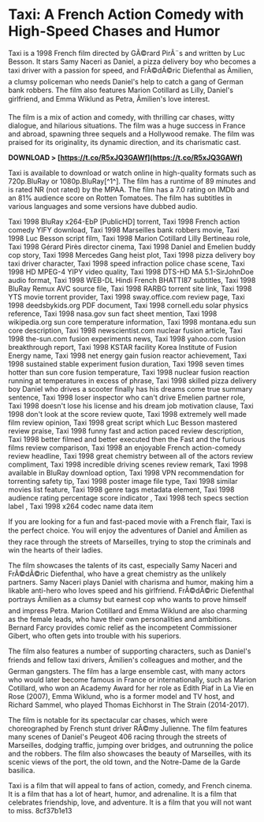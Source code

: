 
 
# Taxi: A French Action Comedy with High-Speed Chases and Humor
 
Taxi is a 1998 French film directed by GÃ©rard PirÃ¨s and written by Luc Besson. It stars Samy Naceri as Daniel, a pizza delivery boy who becomes a taxi driver with a passion for speed, and FrÃ©dÃ©ric Diefenthal as Ãmilien, a clumsy policeman who needs Daniel's help to catch a gang of German bank robbers. The film also features Marion Cotillard as Lilly, Daniel's girlfriend, and Emma Wiklund as Petra, Ãmilien's love interest.
 
The film is a mix of action and comedy, with thrilling car chases, witty dialogue, and hilarious situations. The film was a huge success in France and abroad, spawning three sequels and a Hollywood remake. The film was praised for its originality, its dynamic direction, and its charismatic cast.
 
**DOWNLOAD > [https://t.co/R5xJQ3GAWf](https://t.co/R5xJQ3GAWf)**


 
Taxi is available to download or watch online in high-quality formats such as 720p.BluRay or 1080p.BluRay[^1^]. The film has a runtime of 89 minutes and is rated NR (not rated) by the MPAA. The film has a 7.0 rating on IMDb and an 81% audience score on Rotten Tomatoes. The film has subtitles in various languages and some versions have dubbed audio.
 
Taxi 1998 BluRay x264-EbP [PublicHD] torrent,  Taxi 1998 French action comedy YIFY download,  Taxi 1998 Marseilles bank robbers movie,  Taxi 1998 Luc Besson script film,  Taxi 1998 Marion Cotillard Lilly Bertineau role,  Taxi 1998 Gérard Pirès director cinema,  Taxi 1998 Daniel and Emelien buddy cop story,  Taxi 1998 Mercedes Gang heist plot,  Taxi 1998 pizza delivery boy taxi driver character,  Taxi 1998 speed infraction police chase scene,  Taxi 1998 HD MPEG-4 YIPY video quality,  Taxi 1998 DTS-HD MA 5.1-SirJohnDoe audio format,  Taxi 1998 WEB-DL Hindi French BHATTI87 subtitles,  Taxi 1998 BluRay Remux AVC source file,  Taxi 1998 RARBG torrent site link,  Taxi 1998 YTS movie torrent provider,  Taxi 1998 sway.office.com review page,  Taxi 1998 deedsbykids.org PDF document,  Taxi 1998 cornell.edu solar physics reference,  Taxi 1998 nasa.gov sun fact sheet mention,  Taxi 1998 wikipedia.org sun core temperature information,  Taxi 1998 montana.edu sun core description,  Taxi 1998 newscientist.com nuclear fusion article,  Taxi 1998 the-sun.com fusion experiments news,  Taxi 1998 yahoo.com fusion breakthrough report,  Taxi 1998 KSTAR facility Korea Institute of Fusion Energy name,  Taxi 1998 net energy gain fusion reactor achievement,  Taxi 1998 sustained stable experiment fusion duration,  Taxi 1998 seven times hotter than sun core fusion temperature,  Taxi 1998 nuclear fusion reaction running at temperatures in excess of phrase,  Taxi 1998 skilled pizza delivery boy Daniel who drives a scooter finally has his dreams come true summary sentence,  Taxi 1998 loser inspector who can't drive Emelien partner role,  Taxi 1998 doesn't lose his license and his dream job motivation clause,  Taxi 1998 don't look at the score review quote,  Taxi 1998 extremely well made film review opinion,  Taxi 1998 great script which Luc Besson mastered review praise,  Taxi 1998 funny fast and action paced review description,  Taxi 1998 better filmed and better executed then the Fast and the furious films review comparison,  Taxi 1998 an enjoyable French action-comedy review headline,  Taxi 1998 great chemistry between all of the actors review compliment,  Taxi 1998 incredible driving scenes review remark,  Taxi 1998 available in BluRay download option,  Taxi 1998 VPN recommendation for torrenting safety tip,  Taxi 1998 poster image file type,  Taxi 1998 similar movies list feature,  Taxi 1998 genre tags metadata element,  Taxi 1998 audience rating percentage score indicator ,  Taxi 1998 tech specs section label ,  Taxi 1998 x264 codec name data item
 
If you are looking for a fun and fast-paced movie with a French flair, Taxi is the perfect choice. You will enjoy the adventures of Daniel and Ãmilien as they race through the streets of Marseilles, trying to stop the criminals and win the hearts of their ladies.
  
The film showcases the talents of its cast, especially Samy Naceri and FrÃ©dÃ©ric Diefenthal, who have a great chemistry as the unlikely partners. Samy Naceri plays Daniel with charisma and humor, making him a likable anti-hero who loves speed and his girlfriend. FrÃ©dÃ©ric Diefenthal portrays Ãmilien as a clumsy but earnest cop who wants to prove himself and impress Petra. Marion Cotillard and Emma Wiklund are also charming as the female leads, who have their own personalities and ambitions. Bernard Farcy provides comic relief as the incompetent Commissioner Gibert, who often gets into trouble with his superiors.
 
The film also features a number of supporting characters, such as Daniel's friends and fellow taxi drivers, Ãmilien's colleagues and mother, and the German gangsters. The film has a large ensemble cast, with many actors who would later become famous in France or internationally, such as Marion Cotillard, who won an Academy Award for her role as Edith Piaf in La Vie en Rose (2007), Emma Wiklund, who is a former model and TV host, and Richard Sammel, who played Thomas Eichhorst in The Strain (2014-2017).
 
The film is notable for its spectacular car chases, which were choreographed by French stunt driver RÃ©my Julienne. The film features many scenes of Daniel's Peugeot 406 racing through the streets of Marseilles, dodging traffic, jumping over bridges, and outrunning the police and the robbers. The film also showcases the beauty of Marseilles, with its scenic views of the port, the old town, and the Notre-Dame de la Garde basilica.
 
Taxi is a film that will appeal to fans of action, comedy, and French cinema. It is a film that has a lot of heart, humor, and adrenaline. It is a film that celebrates friendship, love, and adventure. It is a film that you will not want to miss.
 8cf37b1e13
 

